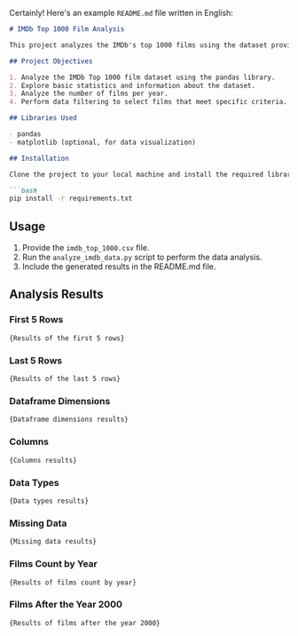 Certainly! Here's an example `README.md` file written in English:

```markdown
# IMDb Top 1000 Film Analysis

This project analyzes the IMDb's top 1000 films using the dataset provided in the `imdb_top_1000.csv` file.

## Project Objectives

1. Analyze the IMDb Top 1000 film dataset using the pandas library.
2. Explore basic statistics and information about the dataset.
3. Analyze the number of films per year.
4. Perform data filtering to select films that meet specific criteria.

## Libraries Used

- pandas
- matplotlib (optional, for data visualization)

## Installation

Clone the project to your local machine and install the required libraries using the following command:

```bash
pip install -r requirements.txt
```

## Usage

1. Provide the `imdb_top_1000.csv` file.
2. Run the `analyze_imdb_data.py` script to perform the data analysis.
3. Include the generated results in the README.md file.

## Analysis Results

### First 5 Rows

```
{Results of the first 5 rows}
```

### Last 5 Rows

```
{Results of the last 5 rows}
```

### Dataframe Dimensions

```
{Dataframe dimensions results}
```

### Columns

```
{Columns results}
```

### Data Types

```
{Data types results}
```

### Missing Data

```
{Missing data results}
```

### Films Count by Year

```
{Results of films count by year}
```

### Films After the Year 2000

```
{Results of films after the year 2000}
```



